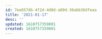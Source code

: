 ```yaml
---
id: 7ee657db-4f2d-4d8d-a89d-36abb36dfeaa
title: '2021-01-17'
desc: ''
updated: 1610757359001
created: 1610757359001
---
```


